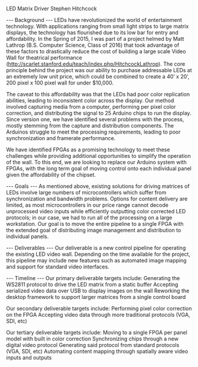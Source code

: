 LED Matrix Driver
Stephen Hitchcock

--- Background ---
LEDs have revolutionized the world of entertainment technology. With applications ranging from small light strips to large matrix displays, the technology has flourished due to its low bar for entry and affordability. In the Spring of 2015, I was part of a project helmed by Matt Lathrop (B.S. Computer Science, Class of 2016) that took advantage of these factors to drastically reduce the cost of building a large scale Video Wall for theatrical performance (http://scarlet.stanford.edu/teach/index.php/HitchcockLathrop). The core principle behind the project was our ability to purchase addressable LEDs at an extremely low unit price, which could be combined to create a 40’ x 20’, 200 pixel x 100 pixel wall for under $10,000. 

The caveat to this affordability was that the LEDs had poor color replication abilities, leading to inconsistent color across the display. Our method involved capturing media from a computer, performing per pixel color correction, and distributing the signal to 25 Arduino chips to run the display. Since version one, we have identified several problems with the process, mostly stemming from the capture and distribution components. The Arduinos struggle to meet the processing requirements, leading to poor synchronization and framerate performance.

We have identified FPGAs as a promising technology to meet these challenges while providing additional opportunities to simplify the operation of the wall. To this end, we are looking to replace our Arduino system with FPGAs, with the long term goal of moving control onto each individual panel given the affordability of the chipset. 

--- Goals ---
As mentioned above, existing solutions for driving matrices of LEDs involve large numbers of microcontrollers which suffer from synchronization and bandwidth problems. Options for content delivery are limited, as most microcontrollers in our price range cannot decode unprocessed video inputs while efficiently outputting color corrected LED protocols; in our case, we had to run all of the processing on a large workstation. Our goal is to move the entire pipeline to a single FPGA with the extended goal of distributing image management and distribution to individual panels.

--- Deliverables ---
Our deliverable is a new control pipeline for operating the existing LED video wall. Depending on the time available for the project, this pipeline may include new features such as automated image mapping and support for standard video interfaces.

--- Timeline ---
Our primary deliverable targets include:
	Generating the WS2811 protocol to drive the LED matrix from a static buffer
	Accepting serialized video data over USB to display images on the wall
	Reworking the desktop framework to support larger matrices from a single control board

Our secondary deliverable targets include:
	Performing pixel color correction on the FPGA
	Accepting video data through more traditional protocols (VGA, SDI, etc)

Our tertiary deliverable targets include:
	Moving to a single FPGA per panel model with built in color correction
	Synchronizing chips through a new digital video protocol
	Generating said protocol from standard protocols (VGA, SDI, etc)
	Automating content mapping through spatially aware video inputs and outputs


